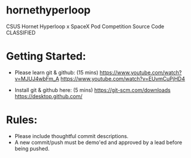 # hornethyperloop

CSUS Hornet Hyperloop x SpaceX Pod Competition Source Code CLASSIFIED

# Getting Started:

- Please learn git & github: (15 mins) 
    https://www.youtube.com/watch?v=MJUJ4wbFm_A
    https://www.youtube.com/watch?v=EUvmCuPjHD4
    
- Install git & github here: (5 mins)
    https://git-scm.com/downloads
    https://desktop.github.com/

# Rules:
- Please include thoughtful commit descriptions.
- A new commit/push must be demo'ed and approved by a lead before being pushed.
